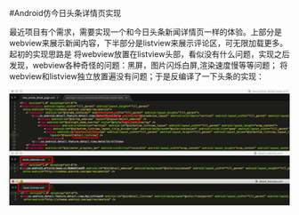 #Android仿今日头条详情页实现

最近项目有个需求，需要实现一个和今日头条新闻详情页一样的体验。上部分是webview来展示新闻内容，下半部分是listview来展示评论区，可无限加载更多。
起初的实现思路是 将webview放置在listview头部，看似没有什么问题，实现之后发现，webview各种奇怪的问题：黑屏，图片闪烁白屏,渲染速度慢等等问题；
将webview和listview独立放置遍没有问题；于是反编译了一下头条的实现：

![Screen Shot](/image/toutiao1.png)